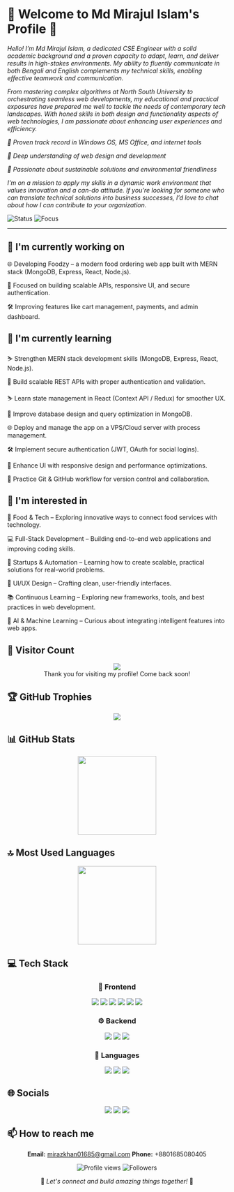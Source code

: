 <div align="">

# 🌟 Welcome to Md Mirajul Islam's Profile 🌟

<p><em>Hello! I’m Md Mirajul Islam, a dedicated CSE Engineer with a solid academic background and a proven capacity to adapt, learn, and deliver results in high-stakes environments. My ability to fluently communicate in both Bengali and English complements my technical skills, enabling effective teamwork and communication.



From mastering complex algorithms at North South University to orchestrating seamless web developments, my educational and practical exposures have prepared me well to tackle the needs of contemporary tech landscapes. With honed skills in both design and functionality aspects of web technologies, I am passionate about enhancing user experiences and efficiency.



🔹 Proven track record in Windows OS, MS Office, and internet tools

🔹 Deep understanding of web design and development

🔹 Passionate about sustainable solutions and environmental friendliness



I'm on a mission to apply my skills in a dynamic work environment that values innovation and a can-do attitude. If you’re looking for someone who can translate technical solutions into business successes, I’d love to chat about how I can contribute to your organization.</em></p>

<img src="https://img.shields.io/badge/Status-Available_for_collaboration-brightgreen" alt="Status" />
<img src="https://img.shields.io/badge/Focus-Web_Development-blue" alt="Focus" />

</div>

<hr>

## 🔭 I'm currently working on

<div align=""><p>🌐 Developing Foodzy – a modern food ordering web app built with MERN stack (MongoDB, Express, React, Node.js).

🚀 Focused on building scalable APIs, responsive UI, and secure authentication.

🛠 Improving features like cart management, payments, and admin dashboard.</p></div>

## 🌱 I'm currently learning

<div align=""><p>⛷️ Strengthen MERN stack development skills (MongoDB, Express, React, Node.js).

🦾 Build scalable REST APIs with proper authentication and validation.

⛷️ Learn state management in React (Context API / Redux) for smoother UX.

🌱 Improve database design and query optimization in MongoDB.

🌐 Deploy and manage the app on a VPS/Cloud server with process management.

🛠 Implement secure authentication (JWT, OAuth for social logins).

🤖 Enhance UI with responsive design and performance optimizations.

🚀 Practice Git & GitHub workflow for version control and collaboration.</p></div>

## 👀 I'm interested in

<div align=""><p>🍔 Food & Tech – Exploring innovative ways to connect food services with technology.

💻 Full-Stack Development – Building end-to-end web applications and improving coding skills.

🚀 Startups & Automation – Learning how to create scalable, practical solutions for real-world problems.

🎨 UI/UX Design – Crafting clean, user-friendly interfaces.

📚 Continuous Learning – Exploring new frameworks, tools, and best practices in web development.

🤖 AI & Machine Learning – Curious about integrating intelligent features into web apps.</p></div>

## 👀 Visitor Count

<!-- ⚠️ Important: Replace 'mirajul01685' with your actual GitHub username in the URL below -->
<p align="center">
  <img src="https://profile-counter.glitch.me/mirajul01685/count.svg" />
  <br>Thank you for visiting my profile! Come back soon!
</p>

## 🏆 GitHub Trophies

<!-- ⚠️ Important: Replace 'mirajul01685' with your actual GitHub username in the URL below -->
<p align="center">
  <img src="https://github-profile-trophy.vercel.app/?username=mirajul01685&theme=juicyfresh&column=7&margin-w=15&margin-h=15" />
</p>

## 📊 GitHub Stats

<!-- ⚠️ Important: Replace 'mirajul01685' with your actual GitHub username in the URL below -->
<div align="center">
  <img height="180em" src="https://github-readme-stats.vercel.app/api?username=mirajul01685&show_icons=true&theme=radical&include_all_commits=true&count_private=true"/>
</div>

## 🔝 Most Used Languages

<!-- ⚠️ Important: Replace 'mirajul01685' with your actual GitHub username in the URL below -->
<div align="center">
  <img height="180em" src="https://github-readme-stats.vercel.app/api/top-langs/?username=mirajul01685&layout=compact&langs_count=10&theme=radical"/>
</div>

## 💻 Tech Stack

<div align="center">

### 🎨 Frontend

<img src="https://img.shields.io/badge/-React-05122A?style=for-the-badge&color=ff69b4"> <img src="https://img.shields.io/badge/-Next.js-05122A?style=for-the-badge&color=ff69b4"> <img src="https://img.shields.io/badge/-HTML5-05122A?style=for-the-badge&color=ff69b4"> <img src="https://img.shields.io/badge/-CSS3-05122A?style=for-the-badge&color=ff69b4"> <img src="https://img.shields.io/badge/-Tailwind-05122A?style=for-the-badge&color=ff69b4"> <img src="https://img.shields.io/badge/-Bootstrap-05122A?style=for-the-badge&color=ff69b4">

### ⚙️ Backend

<img src="https://img.shields.io/badge/-Node.js-05122A?style=for-the-badge&color=4169e1"> <img src="https://img.shields.io/badge/-Express-05122A?style=for-the-badge&color=4169e1"> <img src="https://img.shields.io/badge/-MongoDB-05122A?style=for-the-badge&color=4169e1">

### 💬 Languages

<img src="https://img.shields.io/badge/-JavaScript-05122A?style=for-the-badge&color=FFA500"> <img src="https://img.shields.io/badge/-TypeScript-05122A?style=for-the-badge&color=FFA500"> <img src="https://img.shields.io/badge/-C-05122A?style=for-the-badge&color=FFA500">

</div>

## 🌐 Socials

<div align="center">

<a href=" https://github.com/mirajul01685"><img src="https://img.shields.io/badge/github-%23121011.svg?style=for-the-badge&logo=github&logoColor=white&color=9a6bdf"></a> <a href="https://www.linkedin.com/in/md-mirajul-islam01685/"><img src="https://img.shields.io/badge/linkedin-%230077B5.svg?style=for-the-badge&logo=linkedin&logoColor=white&color=df6b9a"></a> <a href="[app.netlify.com/teams/mirazkhan01685/projects](https://app.netlify.com/teams/mirazkhan01685/projects)"><img src="https://img.shields.io/badge/netlify-%230077B5.svg?style=for-the-badge&logo=netlify&logoColor=white&color=4169e1"></a>

</div>

## 📫 How to reach me

<div align="center">

**Email:** mirazkhan01685@gmail.com
**Phone:** +8801685080405

</div>

<div align="center">

<!-- ⚠️ Important: Replace 'mirajul01685' with your actual GitHub username in the URLs below -->
<img src="https://komarev.com/ghpvc/?username=mirajul01685&style=for-the-badge&color=blueviolet" alt="Profile views"/>

<img src="https://img.shields.io/github/followers/mirajul01685?style=for-the-badge&color=ff69b4" alt="Followers"/>

<p>🌈 <i>Let's connect and build amazing things together!</i> 🚀</p>

</div>

